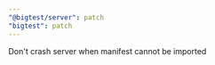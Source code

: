 ```yaml
---
"@bigtest/server": patch
"bigtest": patch
---
```


Don't crash server when manifest cannot be imported
